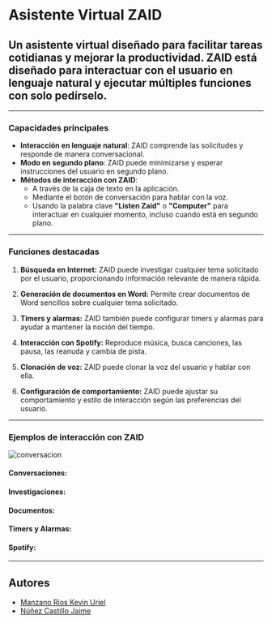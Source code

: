# Asistente Virtual ZAID

## Un asistente virtual diseñado para facilitar tareas cotidianas y mejorar la productividad. ZAID está diseñado para interactuar con el usuario en lenguaje natural y ejecutar múltiples funciones con solo pedírselo.

---

### Capacidades principales

- **Interacción en lenguaje natural**: ZAID comprende las solicitudes y responde de manera conversacional.
- **Modo en segundo plano**: ZAID puede minimizarse y esperar instrucciones del usuario en segundo plano.
- **Métodos de interacción con ZAID**:
  - A través de la caja de texto en la aplicación.
  - Mediante el botón de conversación para hablar con la voz.
  - Usando la palabra clave **"Listen Zaid"** o **"Computer"** para interactuar en cualquier momento, incluso cuando está en segundo plano.

---

### Funciones destacadas

1. **Búsqueda en Internet:**
   ZAID puede investigar cualquier tema solicitado por el usuario, proporcionando información relevante de manera rápida.

2. **Generación de documentos en Word:**
   Permite crear documentos de Word sencillos sobre cualquier tema solicitado.

3. **Timers y alarmas:**
   ZAID también puede configurar timers y alarmas para ayudar a mantener la noción del tiempo.

4. **Interacción con Spotify:**
    Reproduce música, busca canciones, las pausa, las reanuda y cambia de pista.

5. **Clonación de voz:**
    ZAID puede clonar la voz del usuario y hablar con ella.

6. **Configuración de comportamiento:**
   ZAID puede ajustar su comportamiento y estilo de interacción según las preferencias del usuario.

---

### Ejemplos de interacción con ZAID
![conversacion](https://github.com/user-attachments/assets/21a53571-52c9-4385-bc12-fe78416864b9)

#### Conversaciones:

#### Investigaciones:

#### Documentos:

#### Timers y Alarmas:

#### Spotify:

---

## Autores

- [Manzano Rios Kevin Uriel](https://github.com/KevinUrielAdler)
- [Núñez Castillo Jaime](https://github.com/jnunez54)
